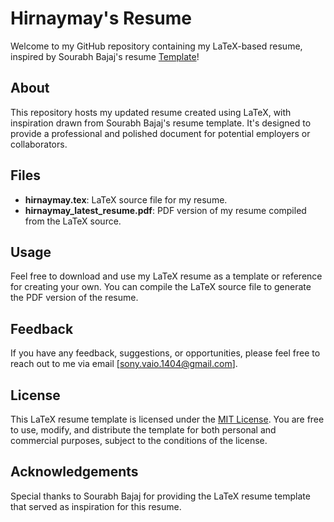 # Hirnaymay's Resume

Welcome to my GitHub repository containing my LaTeX-based resume, inspired by Sourabh Bajaj's resume [Template]([https://opensource.org/licenses/MIT](https://github.com/sb2nov/resume))!

## About
This repository hosts my updated resume created using LaTeX, with inspiration drawn from Sourabh Bajaj's resume template. It's designed to provide a professional and polished document for potential employers or collaborators.

## Files
- **hirnaymay.tex**: LaTeX source file for my resume.
- **hirnaymay_latest_resume.pdf**: PDF version of my resume compiled from the LaTeX source.

## Usage
Feel free to download and use my LaTeX resume as a template or reference for creating your own. You can compile the LaTeX source file to generate the PDF version of the resume. 

## Feedback
If you have any feedback, suggestions, or opportunities, please feel free to reach out to me via email [sony.vaio.1404@gmail.com].

## License
This LaTeX resume template is licensed under the [MIT License](https://opensource.org/licenses/MIT). You are free to use, modify, and distribute the template for both personal and commercial purposes, subject to the conditions of the license.

## Acknowledgements
Special thanks to Sourabh Bajaj for providing the LaTeX resume template that served as inspiration for this resume.
